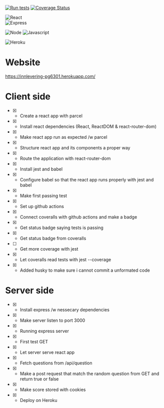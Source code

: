 
[![Run tests](https://github.com/kristiania-pg6301-2022/pg6301-innlevering-StianOek/actions/workflows/test.yml/badge.svg)](https://github.com/kristiania-pg6301-2022/pg6301-innlevering-StianOek/actions/workflows/test.yml)
[![Coverage Status](https://coveralls.io/repos/github/kristiania-pg6301-2022/pg6301-innlevering-StianOek/badge.svg?branch=main)](https://coveralls.io/github/kristiania-pg6301-2022/pg6301-innlevering-StianOek?branch=main)


![React](https://img.shields.io/badge/React-20232A?style=for-the-badge&logo=react&logoColor=61DAFB) <br /> ![Express](https://img.shields.io/badge/Express.js-404D59?style=for-the-badge)

![Node](https://img.shields.io/badge/Node.js-43853D?style=for-the-badge&logo=node.js&logoColor=white) ![Javascript](https://img.shields.io/badge/JavaScript-323330?style=for-the-badge&logo=javascript&logoColor=F7DF1E)

![Heroku](https://img.shields.io/badge/Heroku-430098?style=for-the-badge&logo=heroku&logoColor=white)





# Website
https://innlevering-pg6301.herokuapp.com/

# Client side

- [x] - Create a react app with parcel
- [x] - Install react dependencies (React, ReactDOM & react-router-dom)
- [x] - Make react app run as expected /w parcel
- [x] - Structure react app and its components a proper way
- [x] - Route the application with react-router-dom
- [x] - Install jest and babel
- [x] - Configure babel so that the react app runs properly with jest and babel
- [x] - Make first passing test
- [x] - Set up github actions
- [x] - Connect coveralls with github actions and make a badge
- [x] - Get status badge saying tests is passing
- [x] - Get status badge from coveralls
- [ ] - Get more coverage with jest
- [x] - Let coveralls read tests with jest --coverage
- [x] - Added husky to make sure i cannot commit a unformated code

# Server side

- [x] - Install express /w nessecary dependencies
- [x] - Make server listen to port 3000
- [x] - Running express server
- [x] - First test GET
- [x] - Let server serve react app
- [x] - Fetch questions from /api/question
- [x] - Make a post request that match the random question from GET and return true or false
- [x] - Make score stored with cookies
- [x] - Deploy on Heroku
